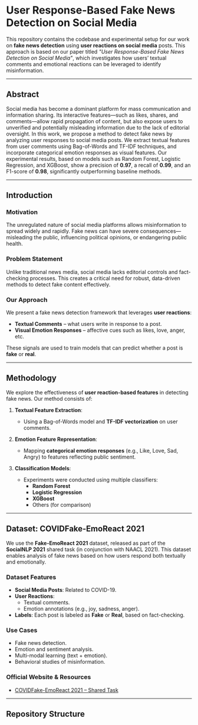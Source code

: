 # User Response-Based Fake News Detection on Social Media

This repository contains the codebase and experimental setup for our work on **fake news detection** using **user reactions on social media** posts. This approach is based on our paper titled _"User Response-Based Fake News Detection on Social Media"_, which investigates how users’ textual comments and emotional reactions can be leveraged to identify misinformation.

---

##  Abstract

Social media has become a dominant platform for mass communication and information sharing. Its interactive features—such as likes, shares, and comments—allow rapid propagation of content, but also expose users to unverified and potentially misleading information due to the lack of editorial oversight. In this work, we propose a method to detect fake news by analyzing user responses to social media posts. We extract textual features from user comments using Bag-of-Words and TF-IDF techniques, and incorporate categorical emotion responses as visual features. Our experimental results, based on models such as Random Forest, Logistic Regression, and XGBoost, show a precision of **0.97**, a recall of **0.99**, and an F1-score of **0.98**, significantly outperforming baseline methods.

---

## Introduction

### Motivation
The unregulated nature of social media platforms allows misinformation to spread widely and rapidly. Fake news can have severe consequences—misleading the public, influencing political opinions, or endangering public health.

### Problem Statement
Unlike traditional news media, social media lacks editorial controls and fact-checking processes. This creates a critical need for robust, data-driven methods to detect fake content effectively.

### Our Approach
We present a fake news detection framework that leverages **user reactions**:
- **Textual Comments** – what users write in response to a post.
- **Visual Emotion Responses** – affective cues such as likes, love, anger, etc.

These signals are used to train models that can predict whether a post is **fake** or **real**.

---

##  Methodology

We explore the effectiveness of **user reaction-based features** in detecting fake news. Our method consists of:

1. **Textual Feature Extraction**:
   - Using a Bag-of-Words model and **TF-IDF vectorization** on user comments.
   
2. **Emotion Feature Representation**:
   - Mapping **categorical emotion responses** (e.g., Like, Love, Sad, Angry) to features reflecting public sentiment.

3. **Classification Models**:
   - Experiments were conducted using multiple classifiers:
     - **Random Forest**
     - **Logistic Regression**
     - **XGBoost**
     - Others (for comparison)

---

##  Dataset: COVIDFake-EmoReact 2021

We use the **Fake-EmoReact 2021** dataset, released as part of the **SocialNLP 2021** shared task (in conjunction with NAACL 2021). This dataset enables analysis of fake news based on how users respond both textually and emotionally.

### Dataset Features

- **Social Media Posts**: Related to COVID-19.
- **User Reactions**:
  - Textual comments.
  - Emotion annotations (e.g., joy, sadness, anger).
- **Labels**: Each post is labeled as **Fake** or **Real**, based on fact-checking.

### Use Cases

- Fake news detection.
- Emotion and sentiment analysis.
- Multi-modal learning (text + emotion).
- Behavioral studies of misinformation.

### Official Website & Resources

- [COVIDFake-EmoReact 2021 – Shared Task](https://sites.google.com/view/covidfake-emoreact-2021/)

---

##  Repository Structure

